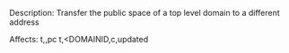 Description: Transfer the public space of a top level domain to a different address

Affects:
t,<DOMAINID>,pc
t,<DOMAINID,c,updated
